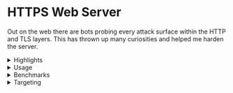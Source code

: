 # HTTPS Web Server

Out on the web there are bots probing every attack surface within the HTTP and TLS layers.
This has thrown up many curiosities and helped me harden the server.

<details>
<summary>Highlights</summary>
  
* Full [TLS 1.3](https://datatracker.ietf.org/doc/html/rfc8446) implementation including 0-RTT, with modern ChaCha20-Poly1305 and AES-GCM AEAD ciphers
* Full [HTTP/2](https://datatracker.ietf.org/doc/html/rfc9113) implementation
* Homemade elliptic curve group implementations for TLS key-exchange and signatures
* HTTP/1.1 and TLS 1.2 fallbacks with both modern and legacy ciphers
* C++20 coroutines for [improving](https://github.com/fwoodruff/https-archive) control flow particularly around bulk file transfer latency
* Buffered and skippable video streaming supported with HTTP range requests
* Supports [HTTP-01](https://datatracker.ietf.org/doc/html/rfc8555#section-8.3) ACME challenges
  * SSL certificates are renewed automatically with no server downtime
* [HPACK](https://datatracker.ietf.org/doc/html/rfc7541)
  * Huffman compression for strings - these can be toggled off for secrets
  * Dynamic indexing of HTTP headers, for requests on the same TCP connection
* Fixed size data frames
  * Avoids fragmentation between ethernet packets
  * Ensures TLS record size patterns do not reveal data contents
* Handles multiple concurrent requests on the same TCP connection
* Consumes frames eagerly when streaming to manage back-pressure in real-time
* The server runs at https://freddiewoodruff.co.uk on a Raspberry Pi 1 Model B.
* Homemade event and task manager
  - lock-free task executor with a fixed-size threadpool
  - `poll()`-based event reactor
  - [Rust port](https://github.com/fwoodruff/async_io) of this component
* Log output for a `fail2ban` dynamic firewall
* Includes `gcc-14` C++23 features and some homemade implementations of C++26 [features](https://en.cppreference.com/w/cpp/header/hazard_pointer) for achieving lock-freedom
* Supports FIPS 203 ML-KEM to protect against harvest now decrypt later attacks

</details>

<details>
<summary>Usage</summary>
  
  
Install with
```bash
git clone https://github.com/fwoodruff/HTTPS.git
cd HTTPS
```
then run with Make
```
make -j$(nproc) && ./target/codeymccodeface
```
Note, this requires GCC 14 or later.

Alternatively use Docker
```bash
docker build -t server .
docker run --init --rm -p 8443:8443 -p 8080:8080 server
```


CA certificates can renewed with:
```bash
sudo certbot certonly \
  --webroot \
  -w /home/freddiewoodruff/doc/HTTPS23/resources/webpages/freddiewoodruff.co.uk \
  --key-type ecdsa \
  --elliptic-curve secp256r1 \
  --cert-name freddiewoodruff.co.uk \
  -d freddiewoodruff.co.uk \
  -d www.freddiewoodruff.co.uk \
  --force-renewal
```
Set up a cronjob for renewal with `sudo crontab -e`
```
0 */12 * * * certbot renew --quiet
```

`config.txt` is for localhost.

`live_config.txt` is my Raspberry Pi server config.

</details>

<details>
  <summary>Benchmarks</summary>
 
| Client request                                                         | Data-rate | Transfer time |
| ---------------------------------------------------------------------- | --------- | ------------- |
| `scp freddiewoodruff.co.uk:~/doc/HTTPS20/webpages/assets/carina.png .` | 3.0MB/s   | 41s           |
| `wget https://freddiewoodruff.co.uk/assets/carina.png`                 | 702KB/s   | 3m 3s         |
</details>


<details>
  <summary>Targeting</summary>

Compiling C++23 for a Raspberry Pi 1B mixes old with new.
`Dockerfile.armv6` downloads a cross-compiler and builds the ARMv6 binary. Run as follows:
```bash
mkdir -p target
docker build -t containerymccontainerface -f Dockerfile.armv6 .
c_id=$(docker create containerymccontainerface)
docker cp $c_id:/target/codeymccodeface ./target/codeymccodeface.armv6
docker rm $c_id
```
</details>

